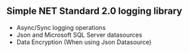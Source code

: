 ## Simple NET Standard 2.0 logging library

- Async/Sync logging operations
- Json and Microsoft SQL Server datasources
- Data Encryption (When using Json Datasource)